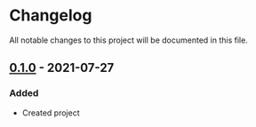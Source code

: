 # Changelog

All notable changes to this project will be documented in this file.

## [0.1.0] - 2021-07-27
### Added
- Created project

[0.1.0]: https://github.com/sageteam-org/django-sage-cache/commits/develop